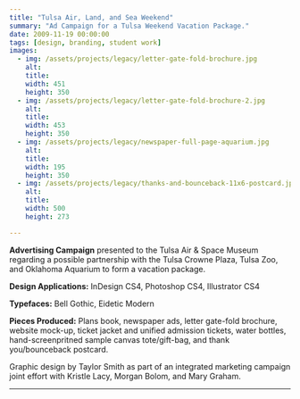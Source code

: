 ```yaml
---
title: "Tulsa Air, Land, and Sea Weekend"
summary: "Ad Campaign for a Tulsa Weekend Vacation Package."
date: 2009-11-19 00:00:00
tags: [design, branding, student work]
images:
  - img: /assets/projects/legacy/letter-gate-fold-brochure.jpg
    alt: 
    title: 
    width: 451
    height: 350
  - img: /assets/projects/legacy/letter-gate-fold-brochure-2.jpg
    alt: 
    title: 
    width: 453
    height: 350
  - img: /assets/projects/legacy/newspaper-full-page-aquarium.jpg
    alt: 
    title: 
    width: 195
    height: 350
  - img: /assets/projects/legacy/thanks-and-bounceback-11x6-postcard.jpg
    alt: 
    title: 
    width: 500
    height: 273

---
```


**Advertising Campaign** presented to the Tulsa Air &amp; Space Museum regarding a possible partnership with the Tulsa Crowne Plaza, Tulsa Zoo, and Oklahoma Aquarium to form a vacation package.

**Design Applications:** InDesign CS4, Photoshop CS4, Illustrator CS4

**Typefaces:** Bell Gothic, Eidetic Modern

**Pieces Produced:** Plans book, newspaper ads, letter gate-fold brochure, website mock-up, ticket jacket and unified admission tickets, water bottles, hand-screenpritned sample canvas tote/gift-bag, and thank you/bounceback postcard.

Graphic design by Taylor Smith as part of an integrated marketing campaign joint effort with Kristle Lacy, Morgan Bolom, and Mary Graham.

---
